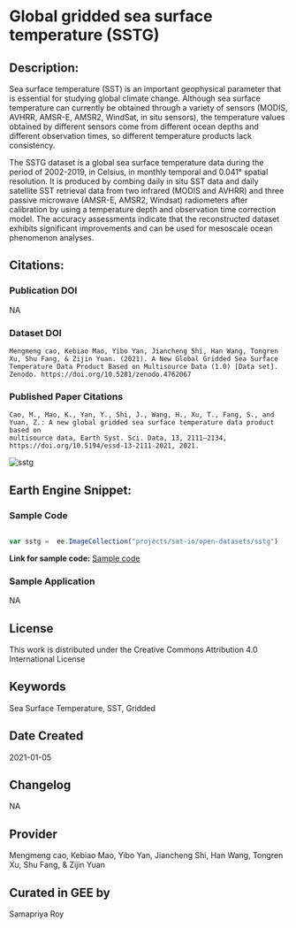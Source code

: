 
# Global gridded sea surface temperature (SSTG)

## Description:

Sea surface temperature (SST) is an important geophysical parameter that is essential for studying global climate change. Although sea surface temperature can currently be obtained through a variety of sensors (MODIS, AVHRR, AMSR-E, AMSR2, WindSat, in situ sensors), the temperature values obtained by different sensors come from different ocean depths and different observation times, so different temperature products lack consistency.

The SSTG dataset is a global sea surface temperature data during the period of 2002-2019, in Celsius, in monthly temporal and 0.041° spatial resolution. It is produced by combing daily in situ SST data and daily satellite SST retrieval data from two infrared (MODIS and AVHRR) and three passive microwave (AMSR-E, AMSR2, Windsat) radiometers after calibration by using a temperature depth and observation time correction model. The accuracy assessments indicate that the reconstructed dataset exhibits significant improvements and can be used for mesoscale ocean phenomenon analyses.

## Citations:

### Publication DOI

NA

### Dataset DOI

```
Mengmeng cao, Kebiao Mao, Yibo Yan, Jiancheng Shi, Han Wang, Tongren Xu, Shu Fang, & Zijin Yuan. (2021). A New Global Gridded Sea Surface
Temperature Data Product Based on Multisource Data (1.0) [Data set]. Zenodo. https://doi.org/10.5281/zenodo.4762067
```

### Published Paper Citations

```
Cao, M., Mao, K., Yan, Y., Shi, J., Wang, H., Xu, T., Fang, S., and Yuan, Z.: A new global gridded sea surface temperature data product based on
multisource data, Earth Syst. Sci. Data, 13, 2111–2134, https://doi.org/10.5194/essd-13-2111-2021, 2021.
```
![sstg](https://user-images.githubusercontent.com/6677629/150665559-ac581093-f568-4b7a-b22f-d30d292dbe4e.png)


## Earth Engine Snippet:

### Sample Code

```js

var sstg =  ee.ImageCollection("projects/sat-io/open-datasets/sstg")

```

**Link for sample code:** [Sample code](https://code.earthengine.google.com/?scriptPath=users/sat-io/awesome-gee-catalog-examples:oceans-shorelines/GLOBAL-GRIDDED-SST)

### Sample Application

NA

## License

This work is distributed under the Creative Commons Attribution 4.0 International License

## Keywords

Sea Surface Temperature, SST, Gridded

## Date Created

2021-01-05

## Changelog

NA

## Provider

 Mengmeng cao, Kebiao Mao, Yibo Yan, Jiancheng Shi, Han Wang, Tongren Xu, Shu Fang, & Zijin Yuan

## Curated in GEE by
Samapriya Roy